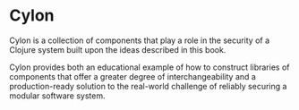 # Cylon

Cylon is a collection of components that play a role in the security of
a Clojure system built upon the ideas described in this book.

Cylon provides both an educational example of how to construct libraries
of components that offer a greater degree of interchangeability and a
production-ready solution to the real-world challenge of reliably
securing a modular software system.

